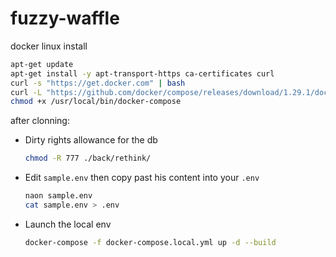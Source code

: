 # fuzzy-waffle

docker linux install
```bash
apt-get update
apt-get install -y apt-transport-https ca-certificates curl
curl -s "https://get.docker.com" | bash
curl -L "https://github.com/docker/compose/releases/download/1.29.1/docker-compose-$(uname -s)-$(uname -m)" -o /usr/local/bin/docker-compose
chmod +x /usr/local/bin/docker-compose
```

after clonning:
* Dirty rights allowance for the db
  ```bash
  chmod -R 777 ./back/rethink/
  ```

* Edit `sample.env` then copy past his content into your `.env`
  ```bash
  naon sample.env
  cat sample.env > .env
  ```
  
* Launch the local env
  ```bash
  docker-compose -f docker-compose.local.yml up -d --build
  ```
